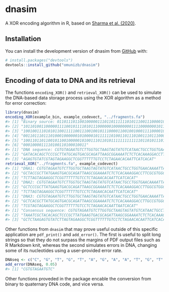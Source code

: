 
# dnasim

<!-- badges: start -->
<!-- badges: end -->

A XOR encoding algorithm in R, based on [Sharma et
al. (2020)](https://doi.org/10.1049/iet-nbt.2020.0157).

## Installation

You can install the development version of dnasim from
[GitHub](https://github.com/) with:

``` r
# install.packages("devtools")
devtools::install_github("omunizb/dnasim")
```

## Encoding of data to DNA and its retrieval

The functions `encoding_XOR()` and `retrieval_XOR()` can be used to
simulate the DNA-based data storage process using the XOR algorithm as a
method for error correction:

``` r
library(dnasim)
encoding_XOR(example_bin, example_codevect, "../fragments.fa")
#> [1] "Binary source: 011011101100100000111011011111101011100111000010110010110011"
#> [2] "101101001100000111100101111010111000000100000000111100000001011000110001000"
#> [3] "100100111010101100111110011100100101110000110010010001111000010011010000000"
#> [4] "001101110111010001000000101000010111111010011011101001110111000010001011101"
#> [5] "100110110110010110010000010100111011010111111111111101101011101110010000001"
#> [6] "0001000011110100110100010011"                                               
#> [1] "DNA sequence: CGTGTAGAATGTCTTGGTGCTAAGTAGTATGTCATAACTGCCTGGTGAACAAAATTAAACC"
#> [2] "GATACACAGCTCCCGCTTATGCAGTGACGCAGATTAAGCGGAAAATCTCTCACAAAGGACCTTGGCGTGGCTCTA"
#> [3] "AGAGTGTATCGTAGTAGAAGGCTCGGTTTTTTGTCCTCTAGAACACAATTCATCACAT"
retrieval_XOR("../fragments.fa", example_codevect)
#> [1] "DNA1: CGTGTAGAATGTCTTGGTGCTAAGTAGTATGTCATAACTGCCTGGTGAACAAAATTAAATCGCTACACA"
#> [2] "GCTACCGCTTATGAAGTGACGCAGATTAAGCGGAAAATCTCTCACAAAGGACCTTCGCGTGGCTCTAAGAGTGTA"
#> [3] "TCTTAGTAGAAGGCTCGGTTTTTTGTCCTCTAGAACACAATTCATCACAT"                         
#> [1] "DNA2: CGTGTAGAATGTCTTGGTGCTAAGTAGTATGTCATAACTGCCTGGTGAACAAAATTAAATCGCTACACA"
#> [2] "GCTCCCGCTTATGAAGTGACGCAGATTAAGCGGAAAATCTCTCACAAAGGACCTTGGCGTGGCTCTAAGAGTGTA"
#> [3] "TCTTAGTAGAAGGCTCGGTTTTTTGTCCTCTAGAACACAATTCATCACAT"                         
#> [1] "DNA3: CGTGTAGAATGTCTTGGTGCTAAGTAGTATGTCATAACTGCCTGGTGAACAAAATTAAACCGATACACA"
#> [2] "GCTCACGCTTATGCAGTGACGCAGATTAAGCGGAAAATCTCTCACAAAGGACCTTGCCGTGGCTCTAAGCGTGTA"
#> [3] "TCGTAGTAGAAGGCTCGGTTTTTTGTCCTCTAGAACACAATTAATCACAT"                         
#> [1] "Consensus sequence: CGTGTAGAATGTCTTGGTGCTAAGTAGTATGTCATAACTGCCTGGTGAACAAAAT"
#> [2] "TAAATCGCTACACAGCTCCCGCTTATGAAGTGACGCAGATTAAGCGGAAAATCTCTCACAAAGGACCTTGGCGTG"
#> [3] "GCTCTAAGAGTGTATCTTAGTAGAAGGCTCGGTTTTTTGTCCTCTAGAACACAATTCATCACAT"
```

Other functions from `dnasim` that may prove useful outside of this
specific application are `pdf_print()` and `add_error()`. The first is
useful to split long strings so that they do not surpass the margins of
PDF output files such as R Markdown knit, whereas the second simulates
errors in DNA, changing some of its nucleotides using a user-provided
error rate.

``` r
DNAseq <- c("C", "G", "T", "G", "T", "A", "G", "A", "A", "T", "G", "T", "C")
add_error(DNAseq, 0.05)
#> [1] "CGTGTAGAATGTC"
```

Other functions proveded in the package encable the conversion from
binary to quaternary DNA code, and vice versa.
